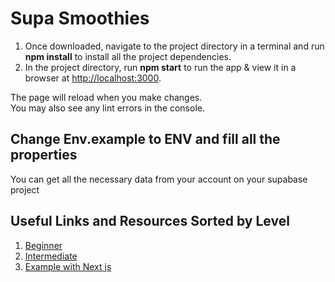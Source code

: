 # Supa Smoothies

1. Once downloaded, navigate to the project directory in a terminal and run **npm install** to install all the project dependencies.
2. In the project directory, run **npm start** to run the app & view it in a browser at [http://localhost:3000](http://localhost:3000).

The page will reload when you make changes.\
You may also see any lint errors in the console.

## Change Env.example to ENV and fill all the properties

You can get all the necessary data from your account on your supabase project

## Useful Links and Resources Sorted by Level

1. [Beginner](https://www.youtube.com/watch?v=ydz7Dj5QHKY&list=PL4cUxeGkcC9hUb6sHthUEwG7r9VDPBMKO&ab_channel=NetNinja)
2. [Intermediate](https://youtu.be/8DTOTT7q0XA?si=1tX0CusSwOk3fX1s)
3. [Example with Next js](https://youtu.be/kDGovtwtcyU?si=kvRbWAR3qY8_zhNs)
